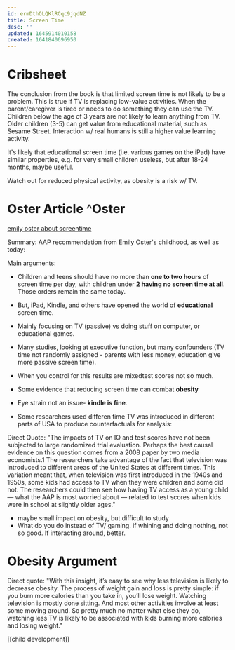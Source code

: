 ```yaml
---
id: ermDthOLQKlRCqc9jqdNZ
title: Screen Time
desc: ''
updated: 1645914010158
created: 1641840696950
---
```

# Cribsheet
The conclusion from the book is that limited screen time is not likely to be a problem. 
This is true if TV is replacing low-value activities. When the parent/caregiver is tired or needs to do something  they can use the TV.
Children below the age of 3 years are not likely to learn anything from TV. Older children (3-5) can get value from educational material, such as Sesame Street. Interaction w/ real humans is still a  higher value learning activity.

It's likely that educational screen time (i.e. various games on the iPad) have similar properties, e.g. for very small children useless, but after 18-24 months, maybe useful.

Watch out for reduced physical activity, as obesity is a risk w/ TV.


# Oster Article ^Oster
[emily oster about screentime](https://fivethirtyeight.com/features/screen-time-for-kids-is-probably-fine/) 

Summary:
AAP recommendation from Emily Oster's childhood, as well as today:

Main arguments:

* Children and teens should have no more than __one to two hours__ of screen time per day, 
with children under __2 having no screen time at all__. Those orders remain the same today.

* But, iPad, Kindle, and others have opened the world of __educational__ screen time.

* Mainly focusing on TV (passive) vs doing stuff on computer, or educational games.

* Many studies, looking at executive function, but many confounders (TV time not randomly assigned - parents with less money, education give more passive screen time).

* When you control for this results are mixedtest scores not so much.
* Some evidence that reducing screen time can combat __obesity__
* Eye strain not an issue- __kindle is fine__.

* Some researchers used differen time TV was introduced in different parts of USA to produce counterfactuals for analysis:

Direct Quote:
"The impacts of TV on IQ and test scores have not been subjected to large 
randomized trial evaluation. Perhaps the best causal evidence on this question 
comes from a 2008 paper by two media economists.1 The researchers take advantage 
of the fact that television was introduced to different areas of the United States at 
different times. This variation meant that, when television was first introduced in the 
1940s and 1950s, some kids had access to TV when they were children and 
some did not. The researchers could then see how having TV access as a 
young child — what the AAP is most worried about — related to test scores 
when kids were in school at slightly older ages."

* maybe small impact on obesity, but difficult to study
* What do you do instead of TV/ gaming. if whining and doing nothing, not so good. If interacting around, better.


# Obesity Argument

Direct quote:
"With this insight, it’s easy to see why less television is likely to decrease obesity. The process of weight gain and loss is pretty simple: if you burn more calories than you take in, you’ll lose weight. Watching television is mostly done sitting. And most other activities involve at least some moving around. So pretty much no matter what else they do, watching less TV is likely to be associated with kids burning more calories and losing weight."








[[child development]]

